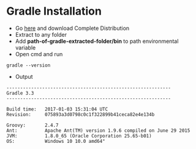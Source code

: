 # Gradle Installation
* Go [here](https://gradle.org/install/) and download Complete Distribution
* Extract to any folder
* Add **path-of-gradle-extracted-folder/bin** to path environmental variable
* Open cmd and run 
```
gradle --version
```
* Output
```
------------------------------------------------------------
Gradle 3.3
------------------------------------------------------------

Build time:   2017-01-03 15:31:04 UTC
Revision:     075893a3d0798c0c1f322899b41ceca82e4e134b

Groovy:       2.4.7
Ant:          Apache Ant(TM) version 1.9.6 compiled on June 29 2015
JVM:          1.8.0_65 (Oracle Corporation 25.65-b01)
OS:           Windows 10 10.0 amd64"
```